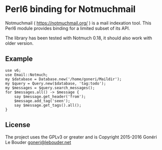 # Perl6 binding for Notmuchmail


Notmuchmail ( https://notmuchmail.org/ ) is a mail indexation tool. This Perl6 module provides
binding for a limited subset of its API.

The library has been tested with Notmuch 0.18, it should also work with older version.

## Example

    use v6;
    use Email::Notmuch;
    my $database = Database.new('/home/goneri/Maildir');
    my $query = Query.new($database, 'tag:todo');
    my $messages = $query.search_messages();
    for $messages.all() -> $message {
        say $message.get_header('from');
        $message.add_tag('seen');
        say $message.get_tags().all();
    }

## License

The project uses the GPLv3 or greater and is Copyright 2015-2016 Gonéri Le Bouder <goneri@lebouder.net>
